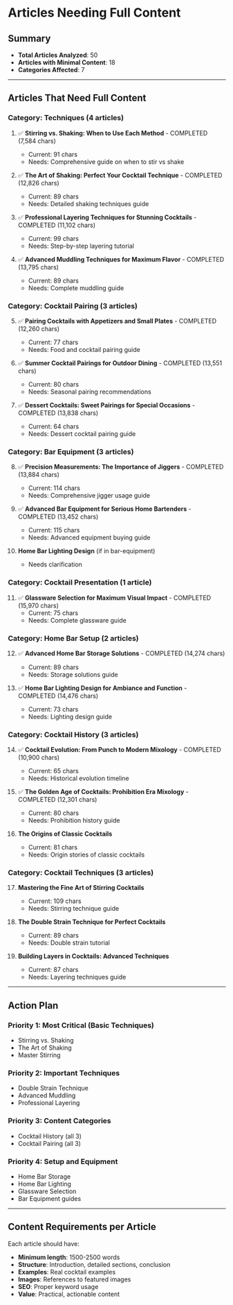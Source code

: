 # Articles Needing Full Content

## Summary
- **Total Articles Analyzed**: 50
- **Articles with Minimal Content**: 18
- **Categories Affected**: 7

---

## Articles That Need Full Content

### Category: Techniques (4 articles)
1. ✅ **Stirring vs. Shaking: When to Use Each Method** - COMPLETED (7,584 chars)
   - Current: 91 chars
   - Needs: Comprehensive guide on when to stir vs shake

2. ✅ **The Art of Shaking: Perfect Your Cocktail Technique** - COMPLETED (12,826 chars)
   - Current: 89 chars
   - Needs: Detailed shaking techniques guide

3. ✅ **Professional Layering Techniques for Stunning Cocktails** - COMPLETED (11,102 chars)
   - Current: 99 chars
   - Needs: Step-by-step layering tutorial

4. ✅ **Advanced Muddling Techniques for Maximum Flavor** - COMPLETED (13,795 chars)
   - Current: 89 chars
   - Needs: Complete muddling guide

### Category: Cocktail Pairing (3 articles)
5. ✅ **Pairing Cocktails with Appetizers and Small Plates** - COMPLETED (12,260 chars)
   - Current: 77 chars
   - Needs: Food and cocktail pairing guide

6. ✅ **Summer Cocktail Pairings for Outdoor Dining** - COMPLETED (13,551 chars)
   - Current: 80 chars
   - Needs: Seasonal pairing recommendations

7. ✅ **Dessert Cocktails: Sweet Pairings for Special Occasions** - COMPLETED (13,838 chars)
   - Current: 64 chars
   - Needs: Dessert cocktail pairing guide

### Category: Bar Equipment (3 articles)
8. ✅ **Precision Measurements: The Importance of Jiggers** - COMPLETED (13,884 chars)
   - Current: 114 chars
   - Needs: Comprehensive jigger usage guide

9. ✅ **Advanced Bar Equipment for Serious Home Bartenders** - COMPLETED (13,452 chars)
   - Current: 115 chars
   - Needs: Advanced equipment buying guide

10. **Home Bar Lighting Design** (if in bar-equipment)
    - Needs clarification

### Category: Cocktail Presentation (1 article)
11. ✅ **Glassware Selection for Maximum Visual Impact** - COMPLETED (15,970 chars)
    - Current: 75 chars
    - Needs: Complete glassware guide

### Category: Home Bar Setup (2 articles)
12. ✅ **Advanced Home Bar Storage Solutions** - COMPLETED (14,274 chars)
    - Current: 89 chars
    - Needs: Storage solutions guide

13. ✅ **Home Bar Lighting Design for Ambiance and Function** - COMPLETED (14,476 chars)
    - Current: 73 chars
    - Needs: Lighting design guide

### Category: Cocktail History (3 articles)
14. ✅ **Cocktail Evolution: From Punch to Modern Mixology** - COMPLETED (10,900 chars)
    - Current: 65 chars
    - Needs: Historical evolution timeline

15. ✅ **The Golden Age of Cocktails: Prohibition Era Mixology** - COMPLETED (12,301 chars)
    - Current: 80 chars
    - Needs: Prohibition history guide

16. **The Origins of Classic Cocktails**
    - Current: 81 chars
    - Needs: Origin stories of classic cocktails

### Category: Cocktail Techniques (3 articles)
17. **Mastering the Fine Art of Stirring Cocktails**
    - Current: 109 chars
    - Needs: Stirring technique guide

18. **The Double Strain Technique for Perfect Cocktails**
    - Current: 89 chars
    - Needs: Double strain tutorial

19. **Building Layers in Cocktails: Advanced Techniques**
    - Current: 87 chars
    - Needs: Layering techniques guide

---

## Action Plan

### Priority 1: Most Critical (Basic Techniques)
- Stirring vs. Shaking
- The Art of Shaking
- Master Stirring

### Priority 2: Important Techniques
- Double Strain Technique
- Advanced Muddling
- Professional Layering

### Priority 3: Content Categories
- Cocktail History (all 3)
- Cocktail Pairing (all 3)

### Priority 4: Setup and Equipment
- Home Bar Storage
- Home Bar Lighting
- Glassware Selection
- Bar Equipment guides

---

## Content Requirements per Article

Each article should have:
- **Minimum length**: 1500-2500 words
- **Structure**: Introduction, detailed sections, conclusion
- **Examples**: Real cocktail examples
- **Images**: References to featured images
- **SEO**: Proper keyword usage
- **Value**: Practical, actionable content
